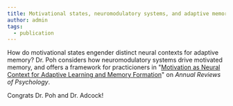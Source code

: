 ```yaml
---
title: Motivational states, neuromodulatory systems, and adaptive memory. Read Dr. Poh's review paper on the Annual Reviews of Psychology!
author: admin
tags:
  - publication
---
```

<p> How do motivational states engender distinct neural contexts for adaptive memory? Dr. Poh considers how neuromodulatory systems drive motivated memory, and offers a framework for practicioners in "<a href="[url](https://www.annualreviews.org/content/journals/10.1146/annurev-psych-032525-031744)">Motivation as Neural Context for Adaptive Learning and Memory Formation</a>" on <i>Annual Reviews of Psychology</i>. </p>

<p> Congrats Dr. Poh and Dr. Adcock!</p>
